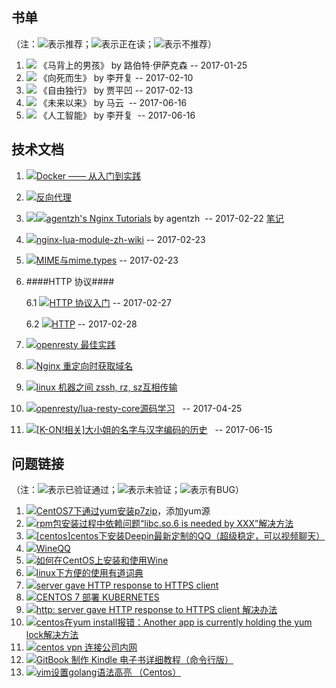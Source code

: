 ## 书单

（注：![](http://pics.sc.chinaz.com/Files/pic/faces/2961/644.png)表示推荐；![](http://pics.sc.chinaz.com/Files/pic/faces/2961/06.png)表示正在读；![](http://pics.sc.chinaz.com/Files/pic/faces/2961/942.png)表示不推荐）

1. ![](http://pics.sc.chinaz.com/Files/pic/faces/2961/644.png) 《马背上的男孩》 by  路伯特·伊萨克森 -- 2017-01-25
2. ![](http://pics.sc.chinaz.com/Files/pic/faces/2961/644.png) 《向死而生》 by  李开复  -- 2017-02-10
3. ![](http://pics.sc.chinaz.com/Files/pic/faces/2961/942.png) 《自由独行》 by 贾平凹  -- 2017-02-13
4. ![](http://pics.sc.chinaz.com/Files/pic/faces/2961/06.png) 《未来以来》 by 马云  -- 2017-06-16
4. ![](http://pics.sc.chinaz.com/Files/pic/faces/2961/06.png) 《人工智能》 by 李开复  -- 2017-06-16

## 技术文档
1. ![](http://pics.sc.chinaz.com/Files/pic/faces/2961/644.png)[Docker —— 从入门到实践](https://www.gitbook.com/book/yeasy/docker_practice/details)
2. ![](http://pics.sc.chinaz.com/Files/pic/faces/2961/644.png)[反向代理](https://github.com/moonbingbing/openresty-best-practices/blob/master/ngx/reverse_proxy.md)
3. ![](http://pics.sc.chinaz.com/Files/pic/faces/2961/644.png)![](http://pics.sc.chinaz.com/Files/pic/faces/2961/644.png)[agentzh's Nginx Tutorials](http://openresty.org/cn/ebooks.html)  by agentzh  -- 2017-02-22  [笔记](https://wo142857.github.io/nginx/2017/02/25/Nginx-%E9%85%8D%E7%BD%AE%E6%8C%87%E4%BB%A4%E6%89%A7%E8%A1%8C%E9%A1%BA%E5%BA%8F.html)
4. ![](http://pics.sc.chinaz.com/Files/pic/faces/2961/06.png)[nginx-lua-module-zh-wiki](https://github.com/iresty/nginx-lua-module-zh-wiki) -- 2017-02-23
5. ![](http://pics.sc.chinaz.com/Files/pic/faces/2961/644.png)[MIME与mime.types](https://my.oschina.net/plutonji/blog/527797) -- 2017-02-23

6. ####HTTP 协议####
    
    6.1 ![](http://pics.sc.chinaz.com/Files/pic/faces/2961/644.png)[HTTP 协议入门](http://www.ruanyifeng.com/blog/2016/08/http.html) -- 2017-02-27
    
    6.2 ![](http://pics.sc.chinaz.com/Files/pic/faces/2961/644.png)[HTTP](https://developer.mozilla.org/zh-CN/docs/Web/HTTP) -- 2017-02-28

7. ![](http://pics.sc.chinaz.com/Files/pic/faces/2961/06.png)[openresty 最佳实践](https://moonbingbing.gitbooks.io/openresty-best-practices/content/)

8. ![](http://pics.sc.chinaz.com/Files/pic/faces/2961/644.png)[Nginx 重定向时获取域名](https://segmentfault.com/a/1190000004477106)

9. ![](http://pics.sc.chinaz.com/Files/pic/faces/2961/644.png)[linux 机器之间 zssh, rz, sz互相传输](https://my.oschina.net/floristgao/blog/364300)
10. ![](http://pics.sc.chinaz.com/Files/pic/faces/2961/06.png)[openresty/lua-resty-core源码学习](https://github.com/openresty/lua-resty-core)   -- 2017-04-25
11. ![](http://pics.sc.chinaz.com/Files/pic/faces/2961/06.png)[[K-ON!相关]大小姐的名字与汉字编码的历史](http://keyfc.net/bbs/showtopic-52599.aspx)   -- 2017-06-15

## 问题链接
（注：![](http://pics.sc.chinaz.com/Files/pic/faces/2961/644.png)表示已验证通过；![](http://pics.sc.chinaz.com/Files/pic/faces/2961/06.png)表示未验证；![](http://pics.sc.chinaz.com/Files/pic/faces/2961/942.png)表示有BUG）

1. ![](http://pics.sc.chinaz.com/Files/pic/faces/2961/644.png)[CentOS7下通过yum安装p7zip](http://www.itdadao.com/articles/c15a570144p0.html)，添加yum源
2. ![](http://pics.sc.chinaz.com/Files/pic/faces/2961/644.png)[rpm包安装过程中依赖问题“libc.so.6 is needed by XXX”解决方法](http://www.cnblogs.com/think3t/p/4165102.html)
3. ![](http://pics.sc.chinaz.com/Files/pic/faces/2961/942.png)[[centos]centos下安装Deepin最新定制的QQ（超级稳定，可以视频聊天）](https://segmentfault.com/a/1190000007963662)
4. ![](http://pics.sc.chinaz.com/Files/pic/faces/2961/942.png)[WineQQ](http://phpcj.org/wineqq/comment-page-2/#comment-855)
5. ![](http://pics.sc.chinaz.com/Files/pic/faces/2961/644.png)[如何在CentOS上安装和使用Wine](http://ghoulich.xninja.org/2016/08/09/install-and-use-wine-on-centos/)
6. ![](http://pics.sc.chinaz.com/Files/pic/faces/2961/644.png)[linux下方便的使用有道词典](http://blog.csdn.net/qq_21544879/article/details/51290222)
7. ![](http://pics.sc.chinaz.com/Files/pic/faces/2961/644.png)[server gave HTTP response to HTTPS client](https://github.com/docker/distribution/issues/1874)
8. ![](http://pics.sc.chinaz.com/Files/pic/faces/2961/644.png)[CENTOS 7 部署 KUBERNETES](http://www.fangyunlin.com/?p=54)
9. ![](http://pics.sc.chinaz.com/Files/pic/faces/2961/644.png)[http: server gave HTTP response to HTTPS client 解决办法](http://www.jianshu.com/p/00ac18fce367)
10. ![](http://pics.sc.chinaz.com/Files/pic/faces/2961/644.png)[centos在yum install报错：Another app is currently holding the yum lock解决方法](http://www.cnblogs.com/jincon/p/3371471.html)
11. ![](http://pics.sc.chinaz.com/Files/pic/faces/2961/644.png)[centos vpn 连接公司内网](https://serverfault.com/questions/412220/fortinet-ssl-vpn-client-setup-without-gui-on-linux-centos)
12. ![](http://pics.sc.chinaz.com/Files/pic/faces/2961/644.png)[GitBook 制作 Kindle 电子书详细教程（命令行版）](https://kindlefere.com/post/288.html)
13. ![](http://pics.sc.chinaz.com/Files/pic/faces/2961/644.png)[vim设置golang语法高亮 （Centos）](http://studygolang.com/articles/7172)
